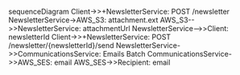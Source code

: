 sequenceDiagram
    Client->>+NewsletterService: POST /newsletter
    NewsletterService->AWS_S3: attachment.ext
    AWS_S3-->>NewsletterService: attachmentUrl
    NewsletterService-->>Client: newsletterId
    Client->>+NewsletterService: POST /newsletter/{newsletterId}/send
    NewsletterService->>CommunicationsService: Emails Batch
    CommunicationsService->>AWS_SES: email
    AWS_SES->>Recipient: email